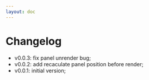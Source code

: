 ```yaml
---
layout: doc
---
```


# Changelog
- v0.0.3: fix panel unrender bug;
- v0.0.2: add recaculate panel position before render;
- v0.0.1: initial version;
